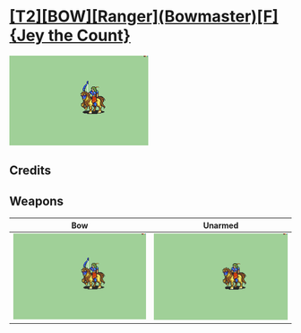 # [\[T2\]\[BOW\]\[Ranger\]\(Bowmaster\)\[F\]{Jey the Count}](./)

<img src="./5.%20Bow/Bow_000.png" alt="[T2][BOW][Ranger](Bowmaster)[F]{Jey the Count} standing" />

## Credits



## Weapons


|Bow |Unarmed |
|  :---: | :---: |
| <img alt="Bow animation" src="./5.%20Bow/Bow.gif" /> | <img alt="Unarmed animation" src="./8.%20Unarmed/Unarmed.gif" /> |
